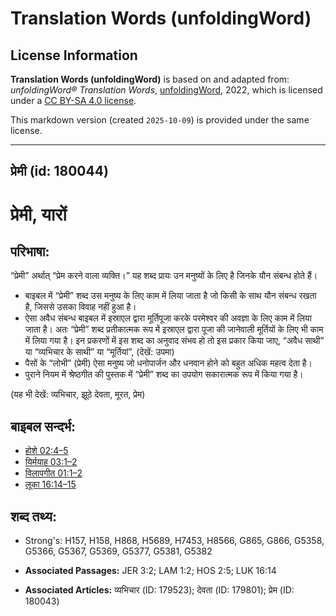 # Translation Words (unfoldingWord)

## License Information

**Translation Words (unfoldingWord)** is based on and adapted from: _unfoldingWord® Translation Words_, [unfoldingWord](https://unfoldingword.org/utw), 2022, which is licensed under a [CC BY-SA 4.0 license](https://creativecommons.org/licenses/by-sa/4.0/legalcode.en).

This markdown version (created `2025-10-09`) is provided under the same license.



--------------------------------

## प्रेमी (id: 180044)

प्रेमी, यारों
=============

परिभाषा:
--------

“प्रेमी” अर्थात् “प्रेम करने वाला व्यक्ति।” यह शब्द प्रायः उन मनुष्यों के लिए है जिनके यौन संबन्ध होते हैं।

* बाइबल में “प्रेमी” शब्द उस मनुष्य के लिए काम में लिया जाता है जो किसी के साथ यौन संबन्ध रखता है, जिससे उसका विवाह नहीं हुआ है।
* ऐसा अवैध संबन्ध बाइबल में इस्राएल द्वारा मूर्तिपूजा करके परमेश्वर की अवज्ञा के लिए काम में लिया जाता है। अतः “प्रेमी” शब्द प्रतीकात्मक रूप में इस्राएल द्वारा पूजा की जानेवाली मूर्तियों के लिए भी काम में लिया गया है। इन प्रकरणों में इस शब्द का अनुवाद संभव हो तो इस प्रकार किया जाए, “अवैध साथी” या “व्यभिचार के साथी” या “मूर्तियां”, (देखें: उपमा)
* पैसों के “लोभी” (प्रेमी) ऐसा मनुष्य जो धनोपार्जन और धनवान होने को बहुत अधिक महत्व देता है।
* पुराने नियम में श्रेष्ठगीत की पुस्तक में “प्रेमी” शब्द का उपयोग सकारात्मक रूप में किया गया है।

(यह भी देखें: व्यभिचार, झूठे देवता, मूरत, प्रेम)

बाइबल सन्दर्भ:
--------------

* [होशे 02:4–5](https://ref.ly/Hos2:4-Hos2:5)
* [यिर्मयाह 03:1–2](https://ref.ly/Jer3:1-Jer3:2)
* [विलापगीत 01:1–2](https://ref.ly/Lam1:1-Lam1:2)
* [लूका 16:14–15](https://ref.ly/Luke16:14-Luke16:15)

शब्द तथ्य:
----------

* Strong's: H157, H158, H868, H5689, H7453, H8566, G865, G866, G5358, G5366, G5367, G5369, G5377, G5381, G5382

* **Associated Passages:** JER 3:2; LAM 1:2; HOS 2:5; LUK 16:14
* **Associated Articles:** व्यभिचार (ID: 179523); देवता (ID: 179801); प्रेम (ID: 180043)

